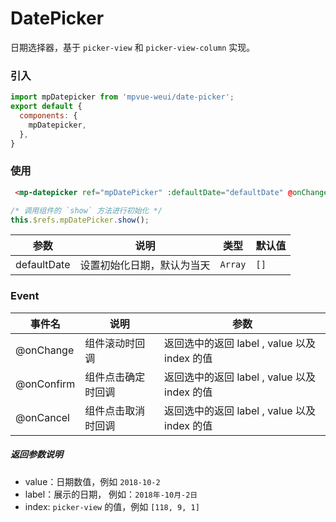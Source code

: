 # DatePicker

日期选择器，基于 `picker-view` 和 `picker-view-column` 实现。

<imgPreview imgUrl="/assets/date-picker.png"/>

### 引入

``` js
import mpDatepicker from 'mpvue-weui/date-picker';
export default {
  components: {
    mpDatepicker,
  },
}
```

### 使用

``` html
 <mp-datepicker ref="mpDatePicker" :defaultDate="defaultDate" @onChange="onChange" @onConfirm="onConfirm" @onCancel="onCancel"></mp-datepicker>
```

``` js
/* 调用组件的 `show` 方法进行初始化 */
this.$refs.mpDatePicker.show();
```

| 参数 | 说明 | 类型 | 默认值 |
|-----------|-----------|-----------|-------------|
| defaultDate | 设置初始化日期，默认为当天 | `Array` | `[]` |

### Event

| 事件名 | 说明 | 参数 |
|-----------|-----------|-----------|
| @onChange | 组件滚动时回调 | 返回选中的返回 label , value 以及 index 的值 |
| @onConfirm | 组件点击确定时回调 | 返回选中的返回 label , value 以及 index 的值 |
| @onCancel | 组件点击取消时回调 | 返回选中的返回 label , value 以及 index 的值 |

##### 返回参数说明

* value：日期数值，例如 `2018-10-2`
* label：展示的日期， 例如：`2018年-10月-2日`
* index: `picker-view` 的值，例如 `[118, 9, 1]`
